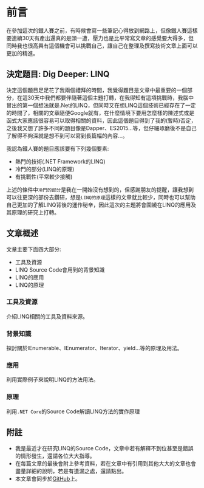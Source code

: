 # 前言
在參加這次的鐵人賽之前，有時候會寫一些筆記心得放到網路上，但像鐵人賽這樣要連續30天有產出還真的是頭一遭，壓力也是比平常寫文章的感覺要大得多，但同時我也很高興有這個機會可以挑戰自己，讓自己在整理及撰寫技術文章上面可以更加的精進。

## 決定題目: Dig Deeper: LINQ
決定這個題目足足花了我兩個禮拜的時間，我覺得題目是文章中最重要的一個部分，在這30天中我們都要伴隨著這個主題打轉，在我得知有這項挑戰時，我腦中冒出的第一個想法就是.Net的LINQ，但同時又在想LINQ這個技術已經存在了一定的時間了，相關的文章隨便Google就有，在什麼情境下要用怎麼樣的陳述式或是函式大家應該很容易可以取得相關的資料，因此這個題目得到了我的(暫時)否定，之後我又想了許多不同的題目像是Dapper、ES2015...等，但仔細琢磨後不是自己了解得不夠深就是想不到可以寫到長篇幅的內容...。

我認為鐵人賽的題目應該要有下列幾個要素:
* 熱門的技術(.NET Framework的LINQ)
* 冷門的部分(LINQ的原理)
* 有挑戰性(平常較少接觸)

上述的條件中`冷門的部分`是我在一開始沒有想到的，但感謝朋友的提醒，讓我想到可以往更深的部份去鑽研，想是`LINQ的原理`這樣的文章就比較少，同時也可以幫助自己更加的了解LINQ背後的運作秘辛，因此這次的主題將會圍繞在LINQ的應用及其原理的研究上打轉。

## 文章概述
文章主要下面四大部分:
* 工具及資源
* LINQ Source Code會用到的背景知識
* LINQ的應用
* LINQ的原理

### 工具及資源
介紹LINQ相關的工具及資料來源。

### 背景知識
探討關於IEnumerable、IEnumerator、Iterator、yield...等的原理及用法。

### 應用
利用實際例子來說明LINQ的方法用法。

### 原理
利用`.NET Core`的Source Code解讀LINQ方法的實作原理

## 附註
* 我是最近才在研究LINQ的Source Code，文章中若有解釋不到位甚至是錯誤的情形發生，還請各位大大指導。
* 在每篇文章的最後會附上參考資料，若在文章中有引用到其他大大的文章也會盡量詳細的說明，若是有遺漏之處，還請點出。
* 本文章會同步於[GitHub](https://github.com/peterhpchen/DigDeeperLINQ)上。